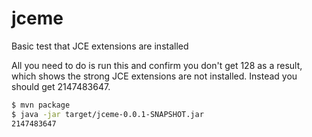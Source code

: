 jceme
=====

Basic test that JCE extensions are installed

All you need to do is run this and confirm you don't get 128 as a result, which shows the strong JCE extensions are not installed. Instead you should get 2147483647.

```bash
$ mvn package
$ java -jar target/jceme-0.0.1-SNAPSHOT.jar
2147483647
```
